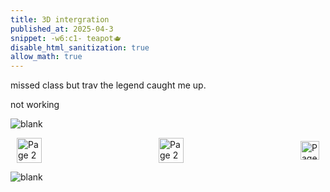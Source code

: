 ```yaml
---
title: 3D intergration 
published_at: 2025-04-3
snippet: -w6:c1- teapot🫖
disable_html_sanitization: true
allow_math: true
---
```


missed class but trav the legend caught me up.

not working 

<script type="module">

import * as THREE from "/250408/scripts/three.module.js"

const container = document.getElementById (`three.js_container`)
const width = container.parentNode.scrollWidth
const height = width * 9 / 16

import { OrbitControls } from '/250408/scripts/OrbitControls.js'
import { TeapotGeometry } from '/250408/scripts/TeapotGeometry.js'

const teapotSize = 300

let teapot

const textureMap = new THREE.TextureLoader ()
   .load ('250408/textures/uv_grid_opengl.jpg')
textureMap.wrapS = textureMap.wrapT = THREE.RepeatWrapping
textureMap.anisotropy = 16
textureMap.colorSpace = THREE.SRGBColorSpace

// REFLECTION MAP
const path = '250408/textures/pisa/'
const urls = [ 'px.png', 'nx.png', 'py.png', 'ny.png', 'pz.png', 'nz.png' ]
const textureCube = new THREE.CubeTextureLoader ().setPath (path).load (urls)

const materials = {
   wireframe: new THREE.MeshBasicMaterial ({ 
      wireframe: true 
   }),

   flat: new THREE.MeshPhongMaterial ({ 
      specular: 0x000000, 
      flatShading: true, 
      side: THREE.DoubleSide 
   }),

   smooth: new THREE.MeshLambertMaterial ({ 
      side: THREE.DoubleSide 
   }),

   glossy: new THREE.MeshPhongMaterial ({ 
      color: 0xc0c0c0, 
      specular: 0x404040, 
      shininess: 300, 
      side: THREE.DoubleSide
   }),

   textured: new THREE.MeshPhongMaterial ({ 
      map: textureMap, 
      side: THREE.DoubleSide
   }),

   reflective: new THREE.MeshPhongMaterial ({ 
      envMap: textureCube, 
      side: THREE.DoubleSide
   })
}

const rand_el = a => a[Math.floor (Math.random () * a.length)]

// random tessellation amount
const rand_tess = () => rand_el ([ 20, 30, 40, 50 ])

// CAMERA
const camera = new THREE.PerspectiveCamera (45, width / height, 1, 80000)
camera.position.set (-600, 550, 1300)

// LIGHTS
const ambientLight = new THREE.AmbientLight (0x7c7c7c, 2.0)

const light = new THREE.DirectionalLight (0xFFFFFF, 2.0)
light.position.set (0.32, 0.39, 0.7)

// RENDERER
const renderer = new THREE.WebGLRenderer ({ antialias: true })
renderer.setPixelRatio (window.devicePixelRatio)
renderer.setSize (width, height)
container.appendChild (renderer.domElement)

// CONTROLS
const cameraControls = new OrbitControls (camera, renderer.domElement)

// scene itself
const scene = new THREE.Scene ()
scene.background = new THREE.Color (0xAAAAAA)
scene.add (ambientLight)
scene.add (light)

let material = materials[ 'wireframe' ] 

const mutate_geometry = (g, p) => {
   const length = g.index.array.length
   const glitch_amount = Math.abs ((p * 2) - 1) ** 5
   const glitch_length = Math.floor (glitch_amount * length)   
   const glitch_location = Math.floor (
      Math.random () * (length - glitch_length)
   )

   const mutation = p >= 0.5
      // 65536
      // 8192 is 2 ** 13
      // largest number not to give errors
      ? () => Math.floor (Math.random () * 8192)
      // ? () => Math.floor (Math.random () * 65536)
      : () => 0

   const front = g.index.array.slice (0, glitch_location)
   const middle = new Uint16Array (glitch_length)
      .fill (0)
      .map (mutation)
   const back = g.index.array.slice (glitch_location + glitch_length)

   const mutated = new Uint16Array (length)
   mutated.set (front)
   mutated.set (middle, front.length)
   mutated.set (back, front.length + middle.length)

   g.index.array = mutated 
}

let next_glitch_time = 0
let is_glitching = false
let geometry = new TeapotGeometry (
   300, // teapotSize
   rand_tess (),
   true,
   true,
   true,
   true,
)

const draw_teapot = ms => {

   if (teapot !== undefined) {
      teapot.geometry.dispose ()
      scene.remove (teapot)
   }

   const t = ms * 0.001

   if (t > next_glitch_time) {
      const period = Math.random () ** 24 * 6
      next_glitch_time = t + period

      is_glitching = !is_glitching

      if (is_glitching) mutate_geometry (geometry, Math.random ())

      else {
         geometry = new TeapotGeometry (
            teapotSize,
            rand_tess (), 
            Math.random () < 0.8,
            Math.random () < 0.8,
            true,
            true,
            true 
         )

         const type = rand_el ([ 
            `wireframe`, 
            `flat`, 
            `smooth`, 
            `glossy`, 
            `textured`, 
            `reflective` 
         ])
         material = materials[ type ]

         scene.background = type === `reflective` 
            ? textureCube
            : null
      }
   }

   teapot = new THREE.Mesh (geometry, material)
   scene.add (teapot)

   renderer.render (scene, camera)

   requestAnimationFrame (draw_teapot)
}

requestAnimationFrame (draw_teapot)

			}

		</script>

![blank](/Images/w1/blankpng.png)

<style>
.container {
    display: flex;
    justify-content: space-between;
    align-items: center;
    padding: 0 10px; /* Optional: Add some padding if needed */
}

.button {
    display: flex;
    align-items: center;
    /* Add additional styling for buttons if needed */
}

.button img {
    display: block;
}
</style>

<body>
    <div class="container">
        <a href="/10-p5-in-javacscript" class="button middle">
            <img id= "home_id" src="/Images/Buttons/Back.png" width="40" height="40" alt="Page 2">
        <a href="/" class="button middle">
            <img id= "home_id" src="/Images/Buttons/Home.png" width="40" height="40" alt="Page 2">
        </a>
        <a href="/" class="button right">
            <img id= "next_id" src="/Images/Buttons/Forward.png" width="30" height="30" alt="Page 3">
        </a>
    </div>
</body>

![blank](/Images/w1/blankpng.png)
